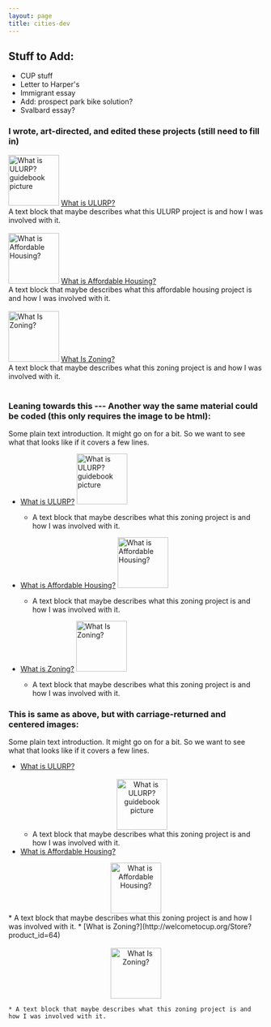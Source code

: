 ```yaml
---
layout: page
title: cities-dev
---
```




## Stuff to Add: 
* CUP stuff
* Letter to Harper's
* Immigrant essay
* Add: prospect park bike solution?
* Svalbard essay?


### I wrote, art-directed, and edited these projects (still need to fill in)

<img src="http://welcometocup.org/image_columns/0009/2619/guidebook-3d-2_433.jpg" width="100" alt="What is ULURP? guidebook picture">
<a href="http://welcometocup.org/Store?product_id=203">What is ULURP?</a><br />
A text block that maybe describes what this ULURP project is and how I was involved with it. 
<br />
<br />

<img height="100" alt="What is Affordable Housing?" src="http://welcometocup.org/image_columns/0003/3593/what_is_affordable_housing_profile_520.jpg">
<a href="http://welcometocup.org/Store?product_id=16">What is Affordable Housing?</a><br />
A text block that maybe describes what this affordable housing project is and how I was involved with it. 
<br />
<br />

<img height="100" alt="What Is Zoning?" src="http://welcometocup.org/image_columns/0003/2482/what_is_zoning_book_side_519.jpg">
<a href="http://welcometocup.org/Store?product_id=64">What Is Zoning?</a><br />
A text block that maybe describes what this zoning project is and how I was involved with it. 
<br />
<br />

### Leaning towards this --- Another way the same material could be coded (this only requires the image to be html):
Some plain text introduction. It might go on for a bit. So we want to see what that looks like if it covers a few lines.
* [What is ULURP?](http://welcometocup.org/Store?product_id=203) <img width="100" alt="What is ULURP? guidebook picture" src="http://welcometocup.org/image_columns/0009/2619/guidebook-3d-2_433.jpg">
	* A text block that maybe describes what this zoning project is and how I was involved with it. 
* [What is Affordable Housing?](http://welcometocup.org/Store?product_id=16) <img height="100" alt="What is Affordable Housing?" src="http://welcometocup.org/image_columns/0003/3593/what_is_affordable_housing_profile_520.jpg">
	* A text block that maybe describes what this zoning project is and how I was involved with it. 
* [What is Zoning?](http://welcometocup.org/Store?product_id=64) <img height="100" alt="What Is Zoning?" src="http://welcometocup.org/image_columns/0003/2482/what_is_zoning_book_side_519.jpg">

	* A text block that maybe describes what this zoning project is and how I was involved with it. 

### This is same as above, but with carriage-returned and centered images:
Some plain text introduction. It might go on for a bit. So we want to see what that looks like if it covers a few lines.
* [What is ULURP?](http://welcometocup.org/Store?product_id=203) <center><br /><img width="100" alt="What is ULURP? guidebook picture" src="http://welcometocup.org/image_columns/0009/2619/guidebook-3d-2_433.jpg"></center>
	* A text block that maybe describes what this zoning project is and how I was involved with it. 
* [What is Affordable Housing?](http://welcometocup.org/Store?product_id=16)  
<center><img height="100" alt="What is Affordable Housing?" src="http://welcometocup.org/image_columns/0003/3593/what_is_affordable_housing_profile_520.jpg"></center>
	* A text block that maybe describes what this zoning project is and how I was involved with it. 
* [What is Zoning?](http://welcometocup.org/Store?product_id=64) <center><br /><img height="100" alt="What Is Zoning?" src="http://welcometocup.org/image_columns/0003/2482/what_is_zoning_book_side_519.jpg"></center>

	* A text block that maybe describes what this zoning project is and how I was involved with it. 



[//]: # (pandoc md has a syntax for controlling image size in pure md, but github doesnt. So you have to use the inserted url img tag. Same deal if you want to center stuff you need to use the center tag.)


